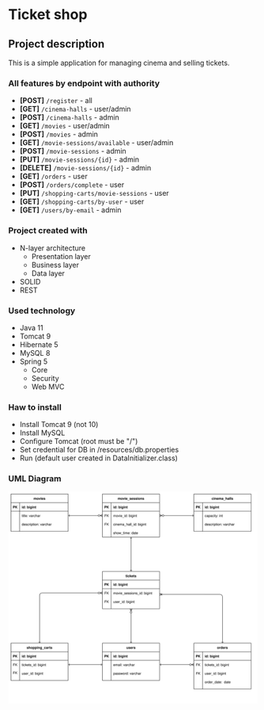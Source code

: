 # Ticket shop
## Project description
This is a simple application for managing cinema and selling tickets.
### All features by endpoint with authority
- **[POST]** `/register` - all
- **[GET]** `/cinema-halls` - user/admin
- **[POST]** `/cinema-halls` - admin
- **[GET]** `/movies` - user/admin
- **[POST]** `/movies` - admin
- **[GET]** `/movie-sessions/available` - user/admin
- **[POST]** `/movie-sessions` - admin
- **[PUT]** `/movie-sessions/{id}` - admin
- **[DELETE]** `/movie-sessions/{id}` - admin
- **[GET]** `/orders` - user
- **[POST]** `/orders/complete` - user
- **[PUT]** `/shopping-carts/movie-sessions` - user
- **[GET]** `/shopping-carts/by-user` - user
- **[GET]** `/users/by-email` - admin
### Project created with
- N-layer architecture
  - Presentation layer
  - Business layer
  - Data layer
- SOLID
- REST
### Used technology
- Java 11
- Tomcat 9
- Hibernate 5
- MySQL 8
- Spring 5 
  - Core
  - Security  
  - Web MVC
### Haw to install
- Install Tomcat 9 (not 10)
- Install MySQL
- Configure Tomcat (root must be "/")
- Set credential for DB in /resources/db.properties
- Run (default user created in DataInitializer.class)
### UML Diagram 
![image-name](ticket_app.svg)
